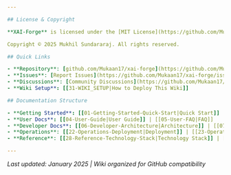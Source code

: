 ```yaml
---

## License & Copyright

**XAI-Forge** is licensed under the [MIT License](https://github.com/Mukaan17/xai-forge/blob/main/LICENSE).

Copyright © 2025 Mukhil Sundararaj. All rights reserved.

## Quick Links

- **Repository**: [github.com/Mukaan17/xai-forge](https://github.com/Mukaan17/xai-forge)
- **Issues**: [Report Issues](https://github.com/Mukaan17/xai-forge/issues)
- **Discussions**: [Community Discussions](https://github.com/Mukaan17/xai-forge/discussions)
- **Wiki Setup**: [[31-WIKI_SETUP|How to Deploy This Wiki]]

## Documentation Structure

- **Getting Started**: [[01-Getting-Started-Quick-Start|Quick Start]] | [[02-Getting-Started-Installation|Installation]] | [[03-Getting-Started-Configuration|Configuration]]
- **User Docs**: [[04-User-Guide|User Guide]] | [[05-User-FAQ|FAQ]]
- **Developer Docs**: [[06-Developer-Architecture|Architecture]] | [[07-Developer-API-Reference|API Reference]]
- **Operations**: [[22-Operations-Deployment|Deployment]] | [[23-Operations-Troubleshooting|Troubleshooting]] | [[24-Operations-Monitoring|Monitoring]]
- **Reference**: [[28-Reference-Technology-Stack|Technology Stack]] | [[29-Reference-Edge-Cases|Edge Cases]] | [[30-Reference-Glossary|Glossary]]

---
```


*Last updated: January 2025 | Wiki organized for GitHub compatibility*